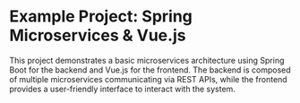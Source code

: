 # Example Project: Spring Microservices & Vue.js

This project demonstrates a basic microservices architecture using Spring Boot for the backend and Vue.js for the frontend. The backend is composed of multiple microservices communicating via REST APIs, while the frontend provides a user-friendly interface to interact with the system.
